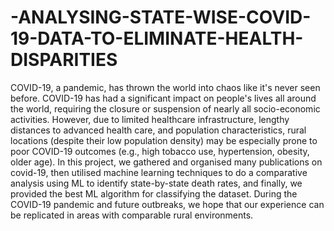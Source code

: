 # -ANALYSING-STATE-WISE-COVID-19-DATA-TO-ELIMINATE-HEALTH-DISPARITIES

COVID-19, a pandemic, has thrown the world into chaos like it's never seen before. COVID-19 has had a significant impact on people's lives all around the world, requiring the closure or suspension of nearly all socio-economic activities. However, due to limited healthcare infrastructure, lengthy distances to advanced health care, and population characteristics, rural locations (despite their low population density) may be especially prone to poor COVID-19 outcomes (e.g., high tobacco use, hypertension, obesity, older age). In this project, we gathered and organised many publications on covid-19, then utilised machine learning techniques to do a comparative analysis using ML to identify state-by-state death rates, and finally, we provided the best ML algorithm for classifying the dataset. During the COVID-19 pandemic and future outbreaks, we hope that our experience can be replicated in areas with comparable rural environments. 

